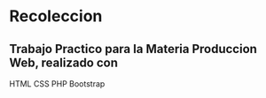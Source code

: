 # Recoleccion

## Trabajo Practico para la Materia Produccion Web, realizado con

HTML
CSS
PHP
Bootstrap

